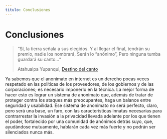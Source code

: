 ```yaml
---
titulo: Conclusiones
---
```


Conclusiones
============

> “Sí, la tierra señala a sus elegidos.
> Y al llegar el final, tendrán su premio, nadie los nombrará,
> Serán lo “anónimo”,
> Pero ninguna tumba guardará su canto…“
>
> Atahualpa Yupanqui, [Destino del canto]

Ya sabemos que el anonimato en internet es un derecho pocas veces respetado en las políticas de los
proveedores, de los gobiernos y de las corporaciones; es necesario imponerlo en la técnica. La mejor forma de hacer esto es lograr
un sistema de anonimato que, además de tratar de proteger contra los ataques más preocupantes, haga un balance entre seguridad y
usabilidad. Ese sistema de anonimato no será perfecto, claro, pero será una base, un faro, con las características innatas
necesarias para contrarrestar la invasión a la privacidad llevada adelante por los que tienen el poder, fortalecido por una
comunidad de anónimos detrás suyo, que, ayudándose mutuamente, hablarán cada vez más fuerte y no podrán ser silenciados nunca más.


[Destino del canto]: http://elhombreestierraqueanda.blogspot.com/2010/02/destino-del-canto.html

